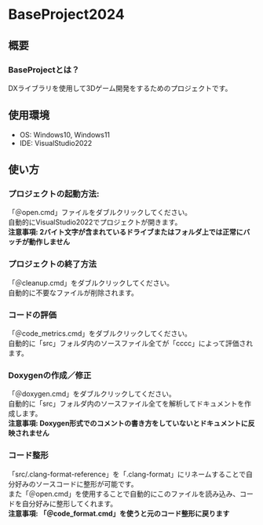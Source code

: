 # BaseProject2024
## 概要
### BaseProjectとは？
DXライブラリを使用して3Dゲーム開発をするためのプロジェクトです。<br />

## 使用環境
- OS: Windows10, Windows11
- IDE: VisualStudio2022

## 使い方
### プロジェクトの起動方法:

「＠open.cmd」ファイルをダブルクリックしてください。<br />
自動的にVisualStudio2022でプロジェクトが開きます。<br />
<b>注意事項: 2バイト文字が含まれているドライブまたはフォルダ上では正常にバッチが動作しません</b>

### プロジェクトの終了方法

「＠cleanup.cmd」をダブルクリックしてください。<br />
自動的に不要なファイルが削除されます。<br />

### コードの評価

「＠code_metrics.cmd」をダブルクリックしてください。<br />
自動的に「src」フォルダ内のソースファイル全てが「cccc」によって評価されます。<br />

### Doxygenの作成／修正

「＠doxygen.cmd」をダブルクリックしてください。<br />
自動的に「src」フォルダ内のソースファイル全てを解析してドキュメントを作成します。<br />
<b>注意事項: Doxygen形式でのコメントの書き方をしていないとドキュメントに反映されません</b>

### コード整形

「src/.clang-format-reference」を「.clang-format」にリネームすることで自分好みのソースコードに整形が可能です。<br />
また「＠open.cmd」を使用することで自動的にこのファイルを読み込み、コードを自分好みに整形してくれます。<br />
<b>注意事項: 「＠code_format.cmd」を使うと元のコード整形に戻ります</b>
